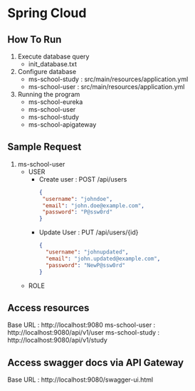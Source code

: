 # Spring Cloud

## How To Run
1. Execute database query
   - init_database.txt
2. Configure database
   - ms-school-study : src/main/resources/application.yml
   - ms-school-user : src/main/resources/application.yml
3. Running the program
   - ms-school-eureka
   - ms-school-user
   - ms-school-study
   - ms-school-apigateway

## Sample Request
1. ms-school-user
    - USER
      - Create user : POST /api/users
          ```json
         {
           "username": "johndoe",
           "email": "john.doe@example.com",
           "password": "P@ssw0rd"
         }
          ```
      - Update User : PUT /api/users/{id}
          ```json
         {
            "username": "johnupdated",
            "email": "john.updated@example.com",
            "password": "NewP@ssw0rd"
         }
          ```
    - ROLE

## Access resources
Base URL : http://localhost:9080
ms-school-user : http://localhost:9080/api/v1/user
ms-school-study : http://localhost:9080/api/v1/study

## Access swagger docs via API Gateway
Base URL : http://localhost:9080/swagger-ui.html

    
